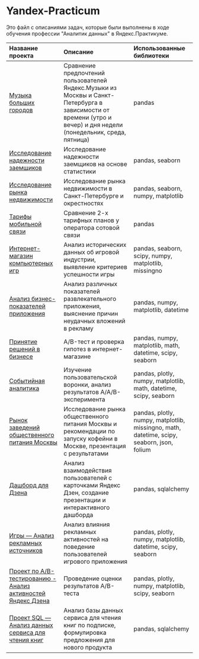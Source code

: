 # Yandex-Practicum

Это файл с описаниями задач, которые были выполнены в ходе обучения профессии "Аналитик данных" в Яндекс.Практикуме.


| Название проекта | Описание | Использованные библиотеки |
| :------ | :------ | :------ |
| [Музыка больших городов](/1_big_cities_music/) | Сравнение предпочтений пользователей Яндекс.Музыки из Москвы и Санкт-Петербурга в зависимости от времени (утро и вечер) и дня недели (понедельник, среда, пятница) | pandas |
| [Исследование надежности заемщиков](/2_banking/) | Исследование надежности заемщиков на основе статистики | pandas, seaborn |
| [Исследование рынка недвижимости](/3_apartment_research/) | Исследование рынка недвижимости в Санкт-Петербурге и окрестностях | pandas, seaborn, numpy, matplotlib |
| [Тарифы мобильной связи](/4_telecommunications/) | Сравнение 2-х тарифных планов у оператора сотовой связи | pandas |
| [Интернет-магазин компьютерных игр](/5_computer_games_market/) | Анализ исторических данных об игровой индустрии, выявление критериев успешности игры | pandas, seaborn, scipy, numpy, matplotlib, missingno |
| [Анализ бизнес-показателей приложения](/6_application_metrics/) | Анализ различных показателей развлекательного приложения, выяснение причин неудачных вложений в рекламу | pandas, numpy, matplotlib, datetime |
| [Принятие решений в бизнесе](/7_ab_test/) | А/B-тест и проверка гипотез в интернет-магазине | pandas, numpy, matplotlib, math, datetime, scipy, seaborn |
| [Событийная аналитика](/8_mobile_application/) | Изучение пользовательской воронки, анализ результатов A/A/B-эксперимента | pandas, plotly, numpy, matplotlib, math, datetime, scipy, seaborn |
| [Рынок заведений общественного питания Москвы](/9_catering_research/) | Исследование рынка общественного питания Москвы и рекомендации по запуску кофейни в Москве, презентация с результатами | pandas, plotly, numpy, matplotlib, missingno, math, datetime, scipy, seaborn, json, folium |
| [Дашборд для Дзена](/10_dzen_dashboard/) | Анализ взаимодействия пользователей с карточками Яндекс Дзен, создание презентации и интерактивного дашборда | pandas, sqlalchemy |
| [Игры — Анализ рекламных источников](/11_games_ads/) | Анализ влияния рекламных активностей на поведение пользователей игрового приложения | pandas, plotly, numpy, matplotlib, datetime, scipy, seaborn |
| [Проект по А/B-тестированию - Анализ активностей Яндекс Дзена](/12_ab_test_analysis/) | Проведение оценки результатов A/B-теста | pandas, plotly, numpy, matplotlib, scipy, seaborn |
| [Проект SQL — Анализ данных сервиса для чтения книг](/13_book_reading/) | Анализ базы данных сервиса для чтения книг по подписке, формулировка предложения для нового продукта | pandas, sqlalchemy |